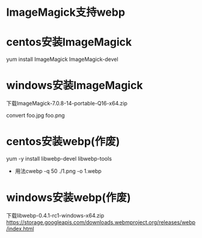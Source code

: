 
# ImageMagick支持webp

# centos安装ImageMagick
yum install ImageMagick ImageMagick-devel

# windows安装ImageMagick
下载ImageMagick-7.0.8-14-portable-Q16-x64.zip

convert foo.jpg foo.png

# centos安装webp(作废)
yum -y install libwebp-devel libwebp-tools
* 用法cwebp -q 50 ./1.png -o 1.webp

# windows安装webp(作废)
下载libwebp-0.4.1-rc1-windows-x64.zip
https://storage.googleapis.com/downloads.webmproject.org/releases/webp/index.html
